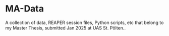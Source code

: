 # MA-Data
A collection of data, REAPER session files, Python scripts, etc that belong to my Master Thesis, submitted Jan 2025 at UAS St. Pölten..
